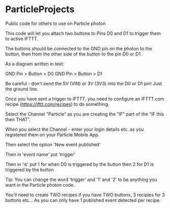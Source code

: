 # ParticleProjects
Public code for others to use on Particle photon

This code will let you attach two buttons to Pins D0 and D1 to trigger them to active IFTTT.

The buttons should be connected to the GND pin on the photon to the button, 
then from the other side of the button to the pin D0 or D1.


As a diagram written in text:
 
 GND Pin > Button > D0
 GND Pin > Button > D1
 
 Be careful - don't send the 5V (VIN) or 3V (3V3) into the D0 or D1 pin! Just the ground line.


Once you have sent a trigger to IFTTT, you need to configure an IFTTT.com recipe (https://ifttt.com/recipes) to do something.

Select the Channel "Particle" as you are creating the "IF" part of the "IF this then THAT". 

When you select the Channel - enter your login details etc. as you registered them on your Particle Mobile App.

Then select the option 'New event published'

Then in 'event name' put 'trigger'

Then in 'is' put 1 for when D0 is triggered by the button then 2 for D1 is triggered by the button

Tip: You can change the word 'trigger' and '1' and '2' to be anything you want in the Particle photon code.

You'll need to create TWO recipes if you have TWO buttons, 3 recipies for 3 buttons etc... As you can only have 1 published event detected per recipe.
